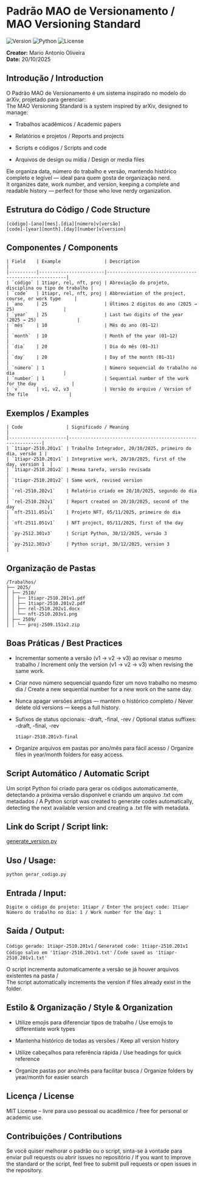 # Padrão MAO de Versionamento / MAO Versioning Standard

![Version](https://img.shields.io/badge/Version-1.0-blue)
![Python](https://img.shields.io/badge/Python-3.8%2B-yellowgreen)
![License](https://img.shields.io/badge/License-MIT-green)

**Creator:** Mario Antonio Oliveira  
**Date:** 20/10/2025  

## Introdução / Introduction

O Padrão MAO de Versionamento é um sistema inspirado no modelo do arXiv, projetado para gerenciar:  
The MAO Versioning Standard is a system inspired by arXiv, designed to manage:

- Trabalhos acadêmicos / Academic papers

- Relatórios e projetos / Reports and projects

- Scripts e códigos / Scripts and code

- Arquivos de design ou mídia / Design or media files

Ele organiza data, número do trabalho e versão, mantendo histórico completo e legível — ideal para quem gosta de organização nerd.  
It organizes date, work number, and version, keeping a complete and readable history — perfect for those who love nerdy organization.

## Estrutura do Código / Code Structure

`[código]-[ano][mes].[dia][número]v[versão]`  
`[code]-[year][month].[day][number]v[version]`

## Componentes / Components
```
| Field    | Example                | Description                                           |
|----------|------------------------|-------------------------------------------------------|
| `código` | 1tiapr, rel, nft, proj | Abreviação do projeto, disciplina ou tipo de trabalho |
| `code`   | 1tiapr, rel, nft, proj | Abbreviation of the project, course, or work type     |
| `ano`    | 25                     | Últimos 2 dígitos do ano (2025 → 25)                  |
| `year`   | 25                     | Last two digits of the year (2025 → 25)               |
| `mês`    | 10                     | Mês do ano (01–12)                                    |
| `month`  | 10                     | Month of the year (01–12)                             |
| `dia`    | 20                     | Dia do mês (01–31)                                    |
| `day`    | 20                     | Day of the month (01–31)                              |
| `número` | 1                      | Número sequencial do trabalho no dia                  |
| `number` | 1                      | Sequential number of the work for the day             |
| `v`      | v1, v2, v3             | Versão do arquivo / Version of the file               |
```
## Exemplos / Examples
```
| Code                | Significado / Meaning                                      |
|---------------------|------------------------------------------------------------|
| `1tiapr-2510.201v1` | Trabalho Integrador, 20/10/2025, primeiro do dia, versão 1 |
| `1tiapr-2510.201v1` | Integrative work, 20/10/2025, first of the day, version 1  |
| `1tiapr-2510.201v2` | Mesma tarefa, versão revisada                              |
| `1tiapr-2510.201v2` | Same work, revised version                                 |
| `rel-2510.202v1`    | Relatório criado em 20/10/2025, segundo do dia             |
| `rel-2510.202v1`    | Report created on 20/10/2025, second of the day            |
| `nft-2511.051v1`    | Projeto NFT, 05/11/2025, primeiro do dia                   |
| `nft-2511.051v1`    | NFT project, 05/11/2025, first of the day                  |
| `py-2512.301v3`     | Script Python, 30/12/2025, versão 3                        |
| `py-2512.301v3`     | Python script, 30/12/2025, version 3                       |
```

## Organização de Pastas
```
/Trabalhos/
├── 2025/
│ ├── 2510/
│ │ ├── 1tiapr-2510.201v1.pdf
│ │ ├── 1tiapr-2510.201v2.pdf
│ │ ├── rel-2510.202v1.docx
│ │ └── nft-2510.203v1.png
│ ├── 2509/
│ │ └── proj-2509.151v2.zip
```

## Boas Práticas / Best Practices

- Incrementar somente a versão (v1 → v2 → v3) ao revisar o mesmo trabalho / Increment only the version (v1 → v2 → v3) when revising the same work.

- Criar novo número sequencial quando fizer um novo trabalho no mesmo dia / Create a new sequential number for a new work on the same day.

- Nunca apagar versões antigas — mantém o histórico completo / Never delete old versions — keeps a full history.

- Sufixos de status opcionais: -draft, -final, -rev / Optional status suffixes: -draft, -final, -rev

  `1tiapr-2510.201v3-final`

- Organize arquivos em pastas por ano/mês para fácil acesso / Organize files in year/month folders for easy access.

## Script Automático / Automatic Script

Um script Python foi criado para gerar os códigos automaticamente, detectando a próxima versão disponível e criando um arquivo .txt com metadados / A Python script was created to generate codes automatically, detecting the next available version and creating a .txt file with metadata.

## Link do Script / Script link:
[generate_version.py](https://github.com/m4ntonio/mao-versioning/generate_version.py)

## Uso / Usage:
`python gerar_codigo.py`

## Entrada / Input:

`Digite o código do projeto: 1tiapr / Enter the project code: 1tiapr`  
`Número do trabalho no dia: 1 / Work number for the day: 1`

## Saída / Output:

`Código gerado: 1tiapr-2510.201v1` / `Generated code: 1tiapr-2510.201v1`  
`Código salvo em '1tiapr-2510.201v1.txt'` / `Code saved as '1tiapr-2510.201v1.txt'`

O script incrementa automaticamente a versão se já houver arquivos existentes na pasta /  
The script automatically increments the version if files already exist in the folder.

## Estilo & Organização / Style & Organization

- Utilize emojis para diferenciar tipos de trabalho / Use emojis to differentiate work types

- Mantenha histórico de todas as versões / Keep all version history

- Utilize cabeçalhos para referência rápida / Use headings for quick reference

- Organize pastas por ano/mês para facilitar busca / Organize folders by year/month for easier search

## Licença / License

MIT License – livre para uso pessoal ou acadêmico / free for personal or academic use.

## Contribuições / Contributions

Se você quiser melhorar o padrão ou o script, sinta-se à vontade para enviar pull requests ou abrir issues no repositório /
If you want to improve the standard or the script, feel free to submit pull requests or open issues in the repository.
